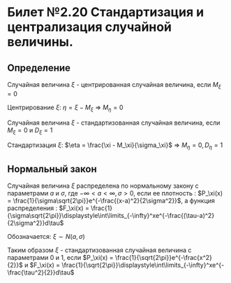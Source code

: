 # Билет №2.20 Стандартизация и централизация случайной величины.

## Определение

Случайная величина $\xi$ - центрированная случайная величина, если $M_\xi = 0$

Центрирование $\xi$: $\eta = \xi - M_\xi$ => $M_\eta = 0$

Случайная величина $\xi$ - стандартизованная случайная величина, если $M_\xi = 0$ и $D_\xi = 1$

Стандартизация $\xi$: $\eta = \frac{\xi - M_\xi}{\sigma_\xi}$ => $M_\eta = 0, D_\eta = 1$

## Нормальный закон

Случайная величина $\xi$ распределена по нормальному закону с параметрами $a$ и $\sigma$, где $-\infty < a < \infty, \sigma > 0$, если ее плотность : $P_\xi(x) = \frac{1}{\sigma\sqrt{2\pi}}e^{-\frac{(x-a)^2}{2\sigma^2}}$, а функция распределения : $F_\xi(x) = \frac{1}{\sigma\sqrt{2\pi}}\displaystyle\int\limits_{-\infty}^xe^{-\frac{(\tau-a)^2}{2\sigma^2}}d\tau$

Обозначается: $\xi \sim N(a, \sigma)$

Таким образом $\xi$ - стандартизованная случайная величина с параметрами 0 и 1, если $P_\xi(x) = \frac{1}{\sqrt{2\pi}}e^{-\frac{x^2}{2}}$ и $F_\xi(x) = \frac{1}{\sqrt{2\pi}}\displaystyle\int\limits_{-\infty}^xe^{-\frac{\tau^2}{2}}d\tau$


















